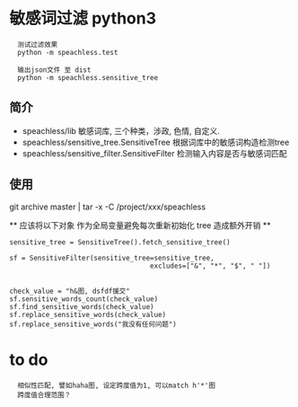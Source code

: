 
# 敏感词过滤 python3
```
  测试过滤效果
  python -m speachless.test

  输出json文件 至 dist
  python -m speachless.sensitive_tree
```

## 简介
* speachless/lib 敏感词库, 三个种类，涉政, 色情, 自定义.
* speachless/sensitive_tree.SensitiveTree 根据词库中的敏感词构造检测tree
* speachless/sensitive_filter.SensitiveFilter 检测输入内容是否与敏感词匹配


## 使用


git archive master | tar -x -C /project/xxx/speachless



** 应该将以下对象 作为全局变量避免每次重新初始化 tree 造成额外开销 **

```
sensitive_tree = SensitiveTree().fetch_sensitive_tree()

sf = SensitiveFilter(sensitive_tree=sensitive_tree,
                                   excludes=["&", "*", "$", " "])


check_value = "h&图, dsfdf援交"
sf.sensitive_words_count(check_value)
sf.find_sensitive_words(check_value)
sf.replace_sensitive_words(check_value)
sf.replace_sensitive_words("我没有任何问题")
```

# to do

```
  相似性匹配, 譬如haha图, 设定跨度值为1, 可以match h'*'图
  跨度值合理范围？
```
